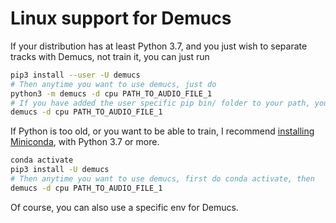 # Linux support for Demucs

If your distribution has at least Python 3.7, and you just wish to separate
tracks with Demucs, not train it, you can just run

```bash
pip3 install --user -U demucs
# Then anytime you want to use demucs, just do
python3 -m demucs -d cpu PATH_TO_AUDIO_FILE_1
# If you have added the user specific pip bin/ folder to your path, you can also do
demucs -d cpu PATH_TO_AUDIO_FILE_1
```

If Python is too old, or you want to be able to train, I recommend [installing Miniconda][miniconda], with Python 3.7 or more.

```bash
conda activate
pip3 install -U demucs
# Then anytime you want to use demucs, first do conda activate, then
demucs -d cpu PATH_TO_AUDIO_FILE_1
```

Of course, you can also use a specific env for Demucs.


[miniconda]: https://docs.conda.io/en/latest/miniconda.html#linux-installers
